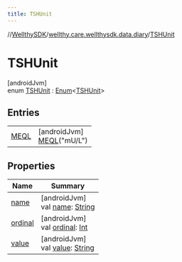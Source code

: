 ```yaml
---
title: TSHUnit
---
```

//[WellthySDK](../../../index.html)/[wellthy.care.wellthysdk.data.diary](../index.html)/[TSHUnit](index.html)



# TSHUnit



[androidJvm]\
enum [TSHUnit](index.html) : [Enum](https://kotlinlang.org/api/latest/jvm/stdlib/kotlin/-enum/index.html)&lt;[TSHUnit](index.html)&gt;



## Entries


| | |
|---|---|
| [MEQL](-m-e-q-l/index.html) | [androidJvm]<br>[MEQL](-m-e-q-l/index.html)("mU/L") |


## Properties


| Name | Summary |
|---|---|
| [name](../../wellthy.care.wellthysdk.utils/-google-fit-syncing-manager/-syncing-data-type/-s-t-e-p-s/index.html#-372974862%2FProperties%2F-1123460525) | [androidJvm]<br>val [name](../../wellthy.care.wellthysdk.utils/-google-fit-syncing-manager/-syncing-data-type/-s-t-e-p-s/index.html#-372974862%2FProperties%2F-1123460525): [String](https://kotlinlang.org/api/latest/jvm/stdlib/kotlin/-string/index.html) |
| [ordinal](../../wellthy.care.wellthysdk.utils/-google-fit-syncing-manager/-syncing-data-type/-s-t-e-p-s/index.html#-739389684%2FProperties%2F-1123460525) | [androidJvm]<br>val [ordinal](../../wellthy.care.wellthysdk.utils/-google-fit-syncing-manager/-syncing-data-type/-s-t-e-p-s/index.html#-739389684%2FProperties%2F-1123460525): [Int](https://kotlinlang.org/api/latest/jvm/stdlib/kotlin/-int/index.html) |
| [value](value.html) | [androidJvm]<br>val [value](value.html): [String](https://kotlinlang.org/api/latest/jvm/stdlib/kotlin/-string/index.html) |

